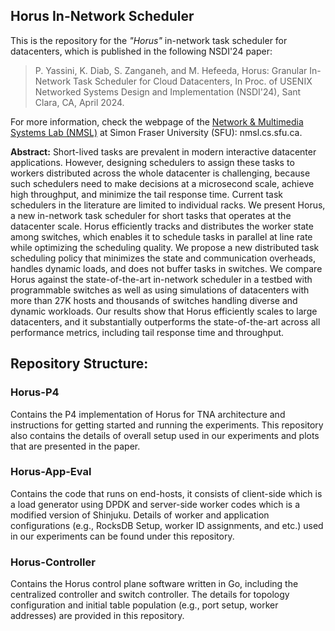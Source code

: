 ## Horus In-Network Scheduler

This is the repository for the *"Horus"* in-network task scheduler for datacenters, which is published in the following NSDI'24 paper:
 
> P. Yassini, K. Diab, S. Zanganeh, and M. Hefeeda, Horus: Granular In-Network Task Scheduler for Cloud Datacenters, In Proc. of USENIX Networked Systems Design and Implementation (NSDI'24), Sant Clara, CA, April 2024.

For more information, check the webpage of the [Network & Multimedia Systems Lab (NMSL)](https://nmsl.cs.sfu.ca/) at Simon Fraser University (SFU): nmsl.cs.sfu.ca. 

**Abstract:** Short-lived tasks are prevalent in modern interactive datacenter applications. However, designing schedulers to assign these tasks to workers distributed across the whole datacenter  is challenging, because such schedulers need to make decisions at a microsecond scale, achieve high throughput, and minimize the tail response time. Current task schedulers in the literature are limited to individual racks. We present Horus, a  new in-network task scheduler for short tasks that operates at  the datacenter scale. Horus efficiently tracks and distributes  the worker state among switches, which enables it to schedule  tasks in parallel at line rate while optimizing the scheduling quality. We propose a new distributed task scheduling policy that minimizes the state and communication overheads, handles dynamic loads, and does not buffer tasks in switches. We compare Horus against the state-of-the-art in-network scheduler in a testbed with programmable switches as well as using simulations of datacenters with more than 27K hosts and thousands of switches handling diverse and dynamic workloads. Our results show that Horus efficiently scales to large datacenters, and it substantially outperforms the state-of-the-art across all performance metrics, including tail response time and throughput.

## Repository Structure:

### Horus-P4
Contains the P4 implementation of Horus for TNA architecture and instructions for getting started and running the experiments. This repository also contains the details of overall setup used in our experiments and plots that are presented in the paper. 

### Horus-App-Eval
Contains the code that runs on end-hosts, it consists of client-side which is a load generator using DPDK and server-side worker codes which is a modified version of Shinjuku. Details of worker and application configurations (e.g., RocksDB Setup, worker ID assignments, and etc.) used in our experiments can be found under this repository.

### Horus-Controller
Contains the Horus control plane software written in Go, including the centralized controller and switch controller. 
The details for topology configuration and initial table population (e.g., port setup, worker addresses) are provided in this repository. 
